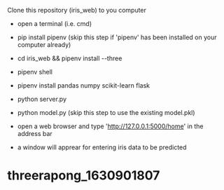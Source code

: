 Clone this repository (iris_web) to you computer

- open a terminal (i.e. cmd)

- pip install pipenv (skip this step if 'pipenv' has been installed on your computer already)

- cd iris_web && pipenv install --three 

- pipenv shell

- pipenv install pandas numpy scikit-learn flask

- python server.py

- python model.py (skip this step to use the existing model.pkl)

- open a web browser and type 'http://127.0.0.1:5000/home' in the address bar

- a window will apprear for entering iris data to be predicted 
# threerapong_1630901807
